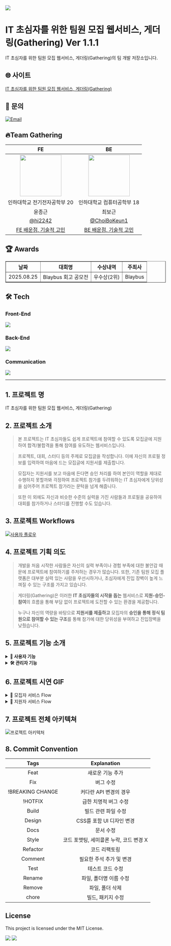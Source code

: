 <img src="https://capsule-render.vercel.app/api?type=waving&color=BDBDC8&height=150&section=header" />

# IT 초심자를 위한 팀원 모집 웹서비스, 게더링(Gathering) Ver 1.1.1
IT 초심자를 위한 팀원 모집 웹서비스, 게더링(Gathering)의 팀 개발 저장소입니다.

## 🌐 사이트
[IT 초심자를 위한 팀원 모집 웹서비스, 게더링(Gathering)](https://www.gathering.work)

## 📧 문의
[![Email](https://img.shields.io/badge/Email-gatheringcrew1820%40gmail.com-blue?style=for-the-badge&logo=gmail&logoColor=white)](mailto:gatheringcrew1820@gmail.com)

## 🔥Team Gathering

|                                        FE                                        |                                        BE                                        |
| :------------------------------------------------------------------------------: | :------------------------------------------------------------------------------: |
| <img width="130px" src="https://avatars.githubusercontent.com/hi2242" /> | <img width="130px" src="https://avatars.githubusercontent.com/ChoiBoKeun1" /> |
| 인하대학교 전기전자공학부 20| 인하대학교 컴퓨터공학부 18|
|                                      윤종근                                      |                                      최보근                                      |
|                  [@hi2242](https://github.com/hi2242)                            |                 [@ChoiBoKeun1](https://github.com/ChoiBoKeun1)                   |
|                  [FE 배운점, 기술적 고민](https://github.com/Gathering-Organization/Gathering/tree/main/Gathering_fe#readme)                            |                 [BE 배운점, 기술적 고민](https://github.com/Gathering-Organization/Gathering/tree/main/Gathering_be#readme)                   |

## 🏆 Awards
<table align="center" border="1" cellpadding="10" cellspacing="0">
  <thead>
    <tr>
      <th>날짜</th>
      <th>대회명</th>
      <th>수상내역</th>
      <th>주최사</th>
    </tr>
  </thead>
  <tbody>
    <tr>
      <td>2025.08.25</td>
      <td>Blaybus 회고 공모전</td>
      <td>우수상(2위)</td>
      <td>Blaybus</td>
    </tr>
  </tbody>
</table>
  
## 🛠️ Tech
### Front-End
<img src="https://skillicons.dev/icons?i=ts,react,nodejs,vite,tailwind,npm&perline="/>

### Back-End
<img src="https://skillicons.dev/icons?i=java,spring,mysql,redis,aws,githubactions,docker,nginx&perline="/>

### Communication
<img src="https://skillicons.dev/icons?i=notion,figma&perline="/>

-----

## 1. 프로젝트 명
IT 초심자를 위한 팀원 모집 웹서비스, 게더링(Gathering)

<!--![image](https://github.com/hi2242/사진링크)-->

## 2. 프로젝트 소개
> 본 프로젝트는 IT 초심자들도 쉽게 프로젝트에 참여할 수 있도록 모집글에 지원하여 합격/불합격을 통해 참여를 유도하는 웹서비스입니다.

> 프로젝트, 대회, 스터디 등의 주제로 모집글을 작성합니다. 이에 자신의 프로필 정보를 입력하여 마음에 드는 모집글에 지원서를 제출합니다.

> 모집자는 지원서를 보고 마음에 든다면 승인 처리를 하여 본인이 역할을 제대로 수행하지 못할까봐 걱정하여 프로젝트 참가를 두려워하는 IT 초심자에게 당위성을 심어주어 프로젝트 참가라는 문턱을 넘게 해줍니다.

> 또한 이 외에도 자신과 비슷한 수준의 실력을 가진 사람들과 프로필을 공유하여 대회를 참가하거나 스터디를 진행할 수도 있습니다.

## 3. 프로젝트 Workflows
[![사용자 플로우](https://mermaid.ink/img/pako:eNqVlm9v20Qcx9_K6aZJIMXFzh878SSkNImfUU1qnqyEB1f7kpg6tjnbrNBVykQmbWUSQ3Ro2pqplQoF1AcpbCJIvKL48h44-2I7DgkbeZSTf5_v7983Fx9B3TEwVGHXcu7rfUR80G52bMA-t28DenI5_2ZIx38Dev6cjl_wB7qFPK-JuwC5rmXqyPZB17Qs9VZL1BStXvB84hxg9ZYoKjV5e3EU7puG31eL7mFBdyyHRI_LzbJ4Z0WTYJ0Epo_JQlPTtFJLTDVbmtwQxY2aLbkiif_SRMbAtBO9UquiVVI9uS5t1-ob9cp1qVxtrOr1sI0JspKuGy1NkzJFUWlWV7qW3EOmkY51_vIpffVsNhnS149AOPkOhBdnsz-ndDzlIfUPPu0itYuEwMNEcK3AyyGffaiqalKDIHwMtpN4bH-JLcfFgI7fhL-eRotLpZcpnmY7hhtHnPXMni2YtoAsP4OOV5lmkqpnOfsYzN5ez6bD9Um4-lLb4W-_0Kvv6etnYH76lCH05YQ_a8Sh7UR6n5i4qyMPZ0Ssm1kjCr8rJfGmIeiIGEx1xFTnz0cg_OEmvBjnIZ6qzVnH8xOaLRHzpuNkcTtr8Ji7l4M8jIjeB_RqyFZDR2eAXkzYntZxxQTU-1g_ELwvAkRwQrKB0JO_2PQ-mt1M6PnjdXXfK0ZCD3jcA9AuJYKWaR8A-uJyfvoYhFcP5w-vweyPt_TsfE0Z7XRkLnE-x7ovGCbqETRYjI6ej-cnU1bWaP7jk_-ogpfJqiguG9UD4beX4U_Tpbb4SFeVsuslDVxriN1l9Sw4lsuunnifxffyQgrxLLs8SzqUxT4zHyztM59vN9e4oJtEt3DO30n2zRLpBl3kxr9yZOPl3HG7a8su5ayw855WyKff-d9WWF9FYoWd4uoUuRfe1VDqhdmbYfjz9UYv7OUG7vVNbBkZw1WjW54ze5yR8vbkd-iC2oCkbew77EqIrtHfL9kg6OgmN5hlGhZgj5gGVH0S4AIcYDJA0REeRcod6PfxAHegyr4auIsCy-_Ajn3MMBfZe44zSEjiBL1-cghcA_m4yZeSRmDbwKThBLYPVUmslGMNqB7BQ6jK1S25VimLVVlSlFpNrBTgV1AVyvKWJMuKVK2KSvSHfFyAX8dJpS2pVqvKilKslJRiSSozABum75BP-CtB_GZw_A8gvkK2?type=png)](https://mermaid.live/edit#pako:eNqVlm9v20Qcx9_K6aZJIMXFzh878SSkNImfUU1qnqyEB1f7kpg6tjnbrNBVykQmbWUSQ3Ro2pqplQoF1AcpbCJIvKL48h44-2I7DgkbeZSTf5_v7983Fx9B3TEwVGHXcu7rfUR80G52bMA-t28DenI5_2ZIx38Dev6cjl_wB7qFPK-JuwC5rmXqyPZB17Qs9VZL1BStXvB84hxg9ZYoKjV5e3EU7puG31eL7mFBdyyHRI_LzbJ4Z0WTYJ0Epo_JQlPTtFJLTDVbmtwQxY2aLbkiif_SRMbAtBO9UquiVVI9uS5t1-ob9cp1qVxtrOr1sI0JspKuGy1NkzJFUWlWV7qW3EOmkY51_vIpffVsNhnS149AOPkOhBdnsz-ndDzlIfUPPu0itYuEwMNEcK3AyyGffaiqalKDIHwMtpN4bH-JLcfFgI7fhL-eRotLpZcpnmY7hhtHnPXMni2YtoAsP4OOV5lmkqpnOfsYzN5ez6bD9Um4-lLb4W-_0Kvv6etnYH76lCH05YQ_a8Sh7UR6n5i4qyMPZ0Ssm1kjCr8rJfGmIeiIGEx1xFTnz0cg_OEmvBjnIZ6qzVnH8xOaLRHzpuNkcTtr8Ji7l4M8jIjeB_RqyFZDR2eAXkzYntZxxQTU-1g_ELwvAkRwQrKB0JO_2PQ-mt1M6PnjdXXfK0ZCD3jcA9AuJYKWaR8A-uJyfvoYhFcP5w-vweyPt_TsfE0Z7XRkLnE-x7ovGCbqETRYjI6ej-cnU1bWaP7jk_-ogpfJqiguG9UD4beX4U_Tpbb4SFeVsuslDVxriN1l9Sw4lsuunnifxffyQgrxLLs8SzqUxT4zHyztM59vN9e4oJtEt3DO30n2zRLpBl3kxr9yZOPl3HG7a8su5ayw855WyKff-d9WWF9FYoWd4uoUuRfe1VDqhdmbYfjz9UYv7OUG7vVNbBkZw1WjW54ze5yR8vbkd-iC2oCkbew77EqIrtHfL9kg6OgmN5hlGhZgj5gGVH0S4AIcYDJA0REeRcod6PfxAHegyr4auIsCy-_Ajn3MMBfZe44zSEjiBL1-cghcA_m4yZeSRmDbwKThBLYPVUmslGMNqB7BQ6jK1S25VimLVVlSlFpNrBTgV1AVyvKWJMuKVK2KSvSHfFyAX8dJpS2pVqvKilKslJRiSSozABum75BP-CtB_GZw_A8gvkK2)

## 4. 프로젝트 기획 의도
<!--![image](https://github.com/hi2242/사진링크)-->
> 개발을 처음 시작한 사람들은 자신의 실력 부족이나 경험 부족에 대한 불안감 때문에 프로젝트에 참여하기를 주저하는 경우가 많습니다. 또한, 기존 팀원 모집 플랫폼은 대부분 실력 있는 사람을 우선시하거나, 초심자에게 진입 장벽이 높게 느껴질 수 있는 구조를 가지고 있습니다.

> 게더링(Gathering)은 이러한 **IT 초심자들의 시작을 돕는** 웹서비스로 **지원-승인-참여**의 흐름을 통해 부담 없이 프로젝트에 도전할 수 있는 환경을 제공합니다.

> 누구나 자신의 역량을 바탕으로 **지원서를 제출하고** 모집자의 **승인을 통해 정식 팀원으로 참여할 수 있는 구조**를 통해 참가에 대한 당위성을 부여하고 진입장벽을 낮췄습니다.

## 5. 프로젝트 기능 소개
<!--![image](https://github.com/hi2242/사진링크)-->

<!--![image](https://github.com/hi2242/사진링크)-->

<!--![image](https://github.com/hi2242/사진링크)-->

<!--![image](https://github.com/hi2242/사진링크)-->

<!--![image](https://github.com/hi2242/사진링크)-->
<details>
<summary><strong>👥 사용자 기능</strong></summary>
  
### 🔹 공통 기능
- 회원가입: 이메일과 비밀번호를 통해 계정을 생성하고 서비스에 가입  
- 구글 소셜 로그인: 구글 계정을 통해 간편하게 로그인 및 회원가입  
- 프로필 등록: 이름, 전공, 포트폴리오, 활동 이력 등 개인 정보를 작성하여 저장  
- 모집/지원 현황 조회: 내가 작성한 모집글의 지원자 현황 또는 내가 지원한 모집글의 결과를 확인  
- 프로필 방문: 다른 사용자의 프로필을 방문하여 이력 및 활동 내역 열람

---

### 🔹 모집자 기능
- 모집글 등록: 프로젝트, 대회, 스터디 등 주제를 설정하여 팀원 모집글 작성  
- 지원서 확인: 각 지원자의 프로필과 제출한 지원서를 확인  
- 승인/거절 처리: 승인된 사용자만 팀에 참여 가능하도록 제어  
- 지원/마감 알림: 메일을 통해 지원서가 접수되거나 마감이 되면 알림 메일 발송    
- 모집 마감: 일정 수 이상 팀원이 구성되면 직접 모집 종료 가능  

---

### 🔹 지원자 기능
- 모집글 탐색: 관심 있는 모집글을 목록 혹은 필터링을 통해 확인  
- 지원서 작성: 각 모집글에 맞춰 개별적으로 지원서 작성 및 제출
- 결과 알림: 메일을 통해 모집자의 승인/거절 여부에 대한 알림 메일 발송  
- 결과 확인: 모집자의 승인 여부에 따라 사이트에서 카카오톡 오픈채팅 링크 확인  

</details>

<details>
<summary><strong>🛠 관리자 기능</strong></summary>

### 🔹 관리자 기능
- 유저 수 확인: 전체 회원 수를 확인하고 사용자 증가 현황 파악  
- 게시글 숨김: 부적절하거나 신고된 모집글을 숨겨 사용자에게 비노출 처리  
- 멤버 <-> 관리자 역할 전환: 특정 사용자에게 관리자 권한을 부여하거나 해제  
- 멤버 ID 조회: 사용자의 고유 식별자(ID)를 조회하여 관리 용도로 활용

</details>

## 6. 프로젝트 시연 GIF
<details>
<summary>🔹 모집자 서비스 Flow</summary>
<details>
<summary>프로필 정보 등록 방법</summary>
<br>
<img src="https://github.com/user-attachments/assets/99ddb914-822c-4eb2-87fd-c6b90bd5ff3c" alt="프로필 정보 등록 방법.gif">
</details>
<details>
<summary>모집글 등록 방법</summary>
<br>
<img src="https://github.com/user-attachments/assets/d7b07b9e-5a48-415f-9fce-5f152fa380e1" alt="모집글 등록 방법.gif">
</details>
<details>
<summary>지원자 조회 방법 & 승인/거절 방법</summary>
<br>
<img src="https://github.com/user-attachments/assets/9435298d-2514-4a84-8ed4-443e4f4490a7" alt="지원자 조회 방법 & 승인/거절 방법.gif">
</details>
</details>

<details>
<summary>🔹 지원자 서비스 Flow</summary>
<details>
<summary>모집자 프로필 조회 방법</summary>
<br>
<img src="https://github.com/user-attachments/assets/79b8ca93-e1ba-4b92-9ff3-d03d72e16eec" alt="모집자 프로필 조회 방법.gif">
</details>
<details>
<summary>모집글 지원 방법</summary>
<br>
<img src="https://github.com/user-attachments/assets/69b33810-03c8-414a-984a-33681f1b83f1" alt="모집글 지원 방법.gif">
</details>
<details>
<summary>합격 시 채팅 방법</summary>
<br>
<img src="https://github.com/user-attachments/assets/343ff0ea-0775-4717-a863-e1334f0dbac7" alt="합격 시 채팅 방법.gif">
</details>
</details>


## 7. 프로젝트 전체 아키텍쳐
![프로젝트 아키텍처](https://github.com/user-attachments/assets/6beeb8f5-8525-46cc-8247-fc3a3afc29d0)

## 8. Commit Convention

|       Tags       |               Explanation               |
| :--------------: | :-------------------------------------: |
|       Feat       |            새로운 기능 추가             |
|       Fix        |                버그 수정                |
| !BREAKING CHANGE |         커다란 API 변경의 경우          |
|     !HOTFIX      |          급한 치명적 버그 수정          |
|      Build       |           빌드 관련 파일 수정           |
|      Design      |        CSS를 포함 UI 디자인 변경        |
|       Docs       |                문서 수정                |
|      Style       | 코드 포맷팅, 세미콜론 누락, 코드 변경 X |
|     Refactor     |              코드 리팩토링              |
|     Comment      |        필요한 주석 추가 및 변경         |
|       Test       |            테스트 코드 수정             |
|      Rename      |         파일, 폴더명 이름 수정          |
|      Remove      |             파일, 폴더 삭제             |
|      chore       |            빌드, 패키지 수정            |

## License

This project is licensed under the MIT License.

<img src="https://capsule-render.vercel.app/api?type=waving&color=BDBDC8&height=150&section=footer" />

<img src="https://capsule-render.vercel.app/api?type=waving&color=BDBDC8&height=150&section=footer" />
